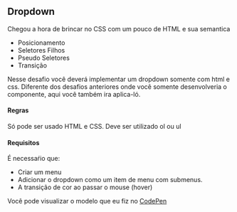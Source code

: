 ## Dropdown
  Chegou a hora de brincar no CSS com um pouco de HTML e sua semantica 
  - Posicionamento
  - Seletores Filhos
  - Pseudo Seletores
  - Transição
  
  
  Nesse desafio você deverá implementar um dropdown somente com html e css.
  Diferente dos desafios anteriores onde você somente desenvolveria o componente, aqui você também ira aplica-ló.
  
  #### Regras
  Só pode ser usado HTML e CSS. 
  Deve ser utilizado ol ou ul
  
  #### Requisitos
É necessaŕio que:
  - Criar um menu
  - Adicionar o dropdown como um item de menu com submenus.
  - A transição de cor ao passar o mouse (hover)
  
  
  
  Você pode visualizar o modelo que eu fiz no [CodePen](https://codepen.io/schirrel/pen/bGVYeLE)
